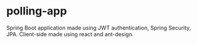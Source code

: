 # polling-app

Spring Boot application made using JWT authentication, Spring Security, JPA. Client-side made using react and ant-design.



